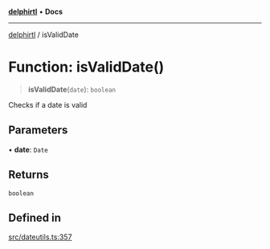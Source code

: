 [**delphirtl**](../README.md) • **Docs**

***

[delphirtl](../globals.md) / isValidDate

# Function: isValidDate()

> **isValidDate**(`date`): `boolean`

Checks if a date is valid

## Parameters

• **date**: `Date`

## Returns

`boolean`

## Defined in

[src/dateutils.ts:357](https://github.com/chuacw/delphirtl/blob/f0fe3802fcf930859eb4297a0ec19446d57ff540/src/dateutils.ts#L357)
